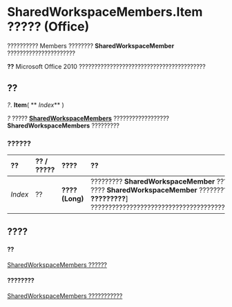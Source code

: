 
# SharedWorkspaceMembers.Item ????? (Office)

?????????? Members ???????? **SharedWorkspaceMember** ??????????????????????


 **??**  Microsoft Office 2010 ?????????????????????????????????????????


## ??

 _?_. **Item**( ** _Index_** )

 _?_ ????? **[SharedWorkspaceMembers](2d0e6ce0-79ef-3030-b1af-465428314b15.md)** ?????????????????? **SharedWorkspaceMembers** ?????????


### ??????



|**??**|**?? / ?????**|**????**|**??**|
|:-----|:-----|:-----|:-----|
| _Index_|??|**???? (Long)**|????????? **SharedWorkspaceMember** ?????? ???? **SharedWorkspaceMember** ????????????[ **?????????**] ????????????????????????????????????????????|

## ????


#### ??


[SharedWorkspaceMembers ??????](2d0e6ce0-79ef-3030-b1af-465428314b15.md)
#### ????????


[SharedWorkspaceMembers ???????????](http://msdn.microsoft.com/library/296d0a8c-f0e6-769b-d5a4-8d38ad4403e2%28Office.15%29.aspx)